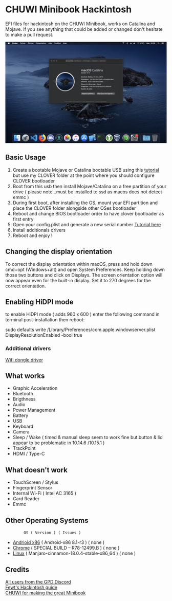 # CHUWI Minibook Hackintosh

EFI files for hackintosh on the CHUWI Minibook, works on Catalina and Mojave.
If you see anything that could be added or changed don't hesitate to make a pull request.

![Catalina with working Graphics Acceleration](/images/Catalina.jpeg)

## Basic Usage

1. Create a bootable Mojave or Catalina bootable USB using this [tutorial](https://internet-install.gitbook.io/macos-internet-install/) but use my CLOVER folder at the point where you should configure CLOVER bootloader
2. Boot from this usb then install Mojave/Catalina on a free partition of your drive ( please note...must be installed to ssd as macos does not detect emmc )
3. During first boot, after installing the OS, mount your EFI partition and place the CLOVER folder alongside other OSes bootloader
4. Reboot and change BIOS bootloader order to have clover bootloader as first entry
5. Open your config.plist and generate a new serial number [Tutorial here](https://hackintosher.com/forums/thread/generate-your-own-hackintosh-serial-number-board-serial-number-uuid-mlb-rom-in-clover.306/)
6. Install additionals drivers
7. Reboot and enjoy !


## Changing the display orientation

To correct the display orientation within macOS, press and hold down cmd+opt (Windows+alt) and open System Preferences. Keep holding down those two buttons and click on Displays. The screen orientation option will now appear even for the built-in display. Set it to 270 degrees for the correct orientation.


## Enabling HiDPI mode

to enable HiDPI mode ( adds 960 x 600 ) enter the following command in terminal post-installation then reboot:

sudo defaults write /Library/Preferences/com.apple.windowserver.plist DisplayResolutionEnabled -bool true


### Additional drivers

[Wifi dongle driver](https://github.com/chris1111/Wireless-USB-Adapter-Clover)


## What works

- Graphic Acceleration
- Bluetooth
- Brigthness
- Audio
- Power Management
- Battery 
- USB
- Keyboard
- Camera
- Sleep / Wake ( timed & manual sleep seem to work fine but button & lid appear to be problematic in 10.14.6 /10.15.1 )
- TrackPoint 
- HDMI / Type-C


## What doesn't work

- TouchScreen / Stylus
- Fingerprint Sensor
- Internal Wi-Fi ( Intel AC 3165 )
- Card Reader
- Emmc


## Other Operating Systems

            OS ( Version ) ( Issues )
- [Andrioid x86](https://www.android-x86.org/)    ( Android-x86 8.1-r3 )                   ( none )
- [Chrome](https://arnoldthebat.co.uk/wordpress/) ( SPECIAL BUILD – R78-12499.B )          ( none )
- [Linux](https://manjaro.org/)                   ( Manjaro-cinnamon-18.0.4-stable-x86_64 ) ( none )

## Credits

[All users from the GPD Discord]() <br>
[Fewt's Hackintosh guide](https://fewt.gitbook.io/laptopguide/) <br>
[CHUWI for making the great Minibook](https://www.chuwi.com/cn/) <br>
